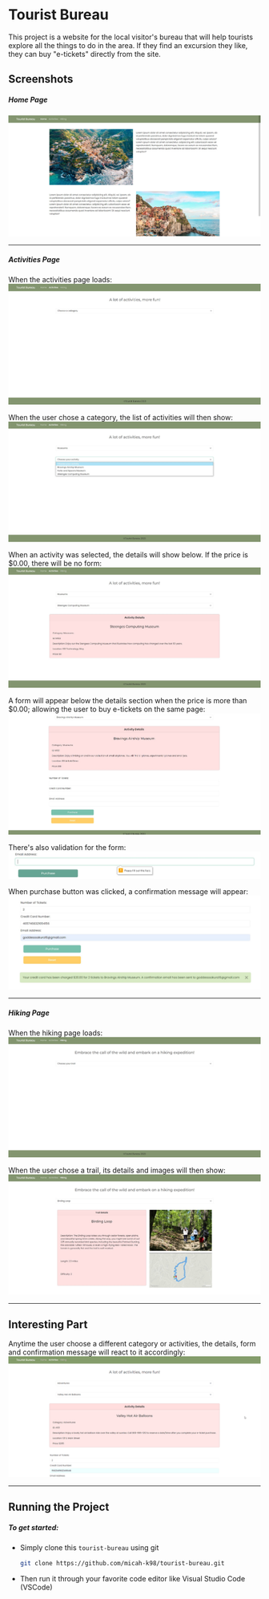 # Tourist Bureau

This project is a website for the local visitor's bureau that will help tourists explore all the things to do in the area. If they find an excursion they like, they can buy "e-tickets" directly from the site.

## Screenshots

##### Home Page
![home-page](/images/home-page.jpg)

---

##### Activities Page
When the activities page loads:
![activities-page-1](/images/activities-page-1.jpg)

When the user chose a category, the list of activities will then show:
![activities-page-2](/images/activities-page-2.jpg)

When an activity was selected, the details will show below. If the price is $0.00, there will be no form:
![activities-page-3](/images/activities-page-3.jpg)

A form will appear below the details section when the price is more than $0.00; allowing the user to buy e-tickets on the same page:
![activities-page-4](/images/activities-page-4.jpg)

There's also validation for the form:
![activities-page-5](/images/activities-page-5.jpg)

When purchase button was clicked, a confirmation message will appear:
![activities-page-6](/images/activities-page-6.jpg)


---

##### Hiking Page
When the hiking page loads:
![hiking-page-1](/images/hiking-page-1.jpg)

When the user chose a trail, its details and images will then show:
![hiking-page-2](/images/hiking-page-2.jpg)

---

## Interesting Part
Anytime the user choose a different category or activities, the details, form and confirmation message will react to it accordingly:
![feature](/images/feature.gif)

---

## Running the Project

##### To get started:
* Simply clone this ```tourist-bureau``` using git

    ```bash
    git clone https://github.com/micah-k98/tourist-bureau.git
    ```
 * Then run it through your favorite code editor like Visual Studio Code (VSCode)